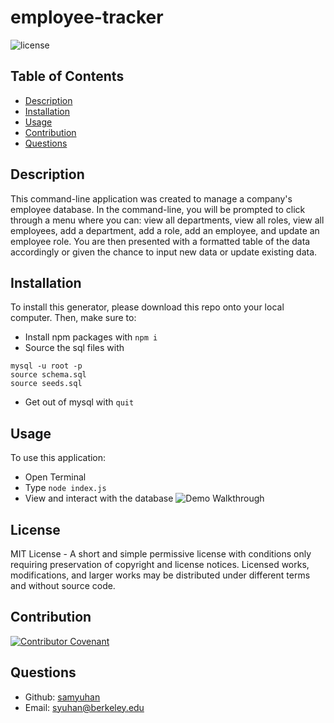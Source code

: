 # employee-tracker
![license](https://img.shields.io/badge/license-MIT-blue)
## Table of Contents 
- [Description](#description)
- [Installation](#installation)
- [Usage](#usage)
- [Contribution](#contribution)
- [Questions](#questions)
## Description
This command-line application was created to manage a company's employee database. In the command-line, you will be prompted to click through a menu where you can: view all departments, view all roles, view all employees, add a department, add a role, add an employee, and update an employee role. You are then presented with a formatted table of the data accordingly or given the chance to input new data or update existing data.
## Installation
To install this generator, please download this repo onto your local computer. Then, make sure to:
- Install npm packages with ```npm i```
- Source the sql files with
```
mysql -u root -p
source schema.sql
source seeds.sql
```
- Get out of mysql with ```quit```
## Usage
To use this application: 
- Open Terminal
- Type ```node index.js```
- View and interact with the database
![Demo Walkthrough](demo.gif)
## License
MIT License - A short and simple permissive license with conditions only requiring preservation of copyright and license notices. Licensed works, modifications, and larger works may be distributed under different terms and without source code.
## Contribution
[![Contributor Covenant](https://img.shields.io/badge/Contributor%20Covenant-2.0-4baaaa.svg)](code_of_conduct.md)
## Questions
- Github: [samyuhan](https://github.com/samyuhan)
- Email: syuhan@berkeley.edu
